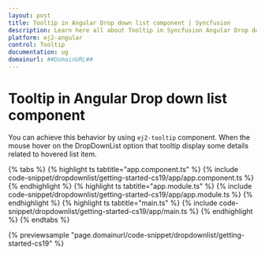 ```yaml
---
layout: post
title: Tooltip in Angular Drop down list component | Syncfusion
description: Learn here all about Tooltip in Syncfusion Angular Drop down list component of Syncfusion Essential JS 2 and more.
platform: ej2-angular
control: Tooltip 
documentation: ug
domainurl: ##DomainURL##
---
```


# Tooltip in Angular Drop down list component

You can achieve this behavior by using `ej2-tooltip` component. When the mouse hover on the DropDownList option that tooltip display some details related to hovered list item.

{% tabs %}
{% highlight ts tabtitle="app.component.ts" %}
{% include code-snippet/dropdownlist/getting-started-cs19/app/app.component.ts %}
{% endhighlight %}
{% highlight ts tabtitle="app.module.ts" %}
{% include code-snippet/dropdownlist/getting-started-cs19/app/app.module.ts %}
{% endhighlight %}
{% highlight ts tabtitle="main.ts" %}
{% include code-snippet/dropdownlist/getting-started-cs19/app/main.ts %}
{% endhighlight %}
{% endtabs %}
  
{% previewsample "page.domainurl/code-snippet/dropdownlist/getting-started-cs19" %}